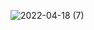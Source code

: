 ![2022-04-18 (7)](https://user-images.githubusercontent.com/101534120/163812048-d0f82864-9b6d-4a5d-95a0-02bba7b7abaa.png)
